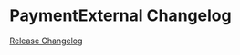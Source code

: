 # PaymentExternal Changelog

[Release Changelog](https://github.com/spryker/payment-external/releases)
